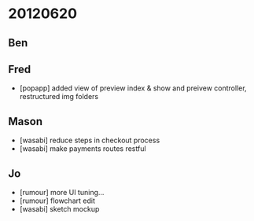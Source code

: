 # 20120620

## Ben



## Fred
- [popapp] added view of preview index & show and preivew controller, restructured img folders



## Mason
- [wasabi] reduce steps in checkout process
- [wasabi] make payments routes restful



## Jo
- [rumour] more UI tuning...
- [rumour] flowchart edit
- [wasabi] sketch mockup